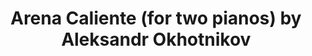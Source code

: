 ---
kind: 'performance'
title: 'Arena Caliente (for two pianos) by Aleksandr Okhotnikov'
performer: ['Aleksandr Okhotnikov, Piano', 'Hannes Taljaard, Piano']
performanceDate: 2024-10-07
location: 'Mdw | Haydn-Saal, Anton-von-Webern-Platz 1, Vienna'
---